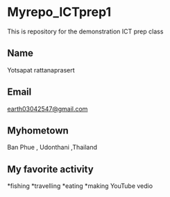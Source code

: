 # Myrepo_ICTprep1
This is repository for the demonstration ICT prep class


## Name
Yotsapat rattanaprasert

## Email
earth03042547@gmail.com

## Myhometown
Ban Phue , Udonthani ,Thailand

## My favorite activity
*fishing
*travelling
*eating
*making YouTube vedio 
